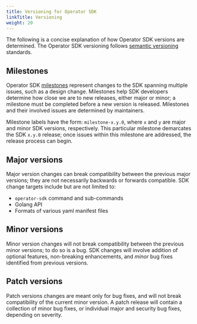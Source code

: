 ```yaml
---
title: Versioning for Operator SDK
linkTitle: Versioning
weight: 20
---
```


The following is a concise explanation of how Operator SDK versions are determined. The Operator SDK versioning follows [semantic versioning][link-semver] standards.

## Milestones

Operator SDK [milestones][link-github-milestones] represent changes to the SDK spanning multiple issues, such as a design change. Milestones help SDK developers determine how close we are to new releases, either major or minor; a milestone must be completed before a new version is released. Milestones and their involved issues are determined by maintainers.

Milestone labels have the form: `milestone-x.y.0`, where `x` and `y` are major and minor SDK versions, respectively. This particular milestone demarcates the SDK `x.y.0` release; once issues within this milestone are addressed, the release process can begin.

## Major versions

Major version changes can break compatibility between the previous major versions; they are not necessarily backwards or forwards compatible. SDK change targets include but are not limited to:

- `operator-sdk` command and sub-commands
- Golang API
- Formats of various yaml manifest files

## Minor versions

Minor version changes will not break compatibility between the previous minor versions; to do so is a bug. SDK changes will involve addition of optional features, non-breaking enhancements, and *minor* bug fixes identified from previous versions.

## Patch versions

Patch versions changes are meant only for bug fixes, and will not break compatibility of the current minor version. A patch release will contain a collection of minor bug fixes, or individual major and security bug fixes, depending on severity.

[link-semver]:https://semver.org/
[link-github-milestones]: https://help.github.com/en/articles/about-milestones
